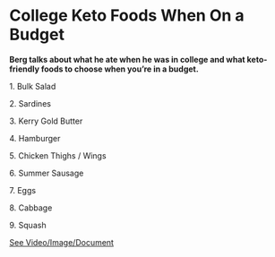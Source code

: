 # College Keto Foods When On a Budget

**Berg talks about what he ate when he was in college and what keto-friendly foods to choose when you’re in a budget.**

1\. Bulk Salad

2\. Sardines

3\. Kerry Gold Butter

4\. Hamburger

5\. Chicken Thighs / Wings

6\. Summer Sausage

7\. Eggs

8\. Cabbage

9\. Squash

 [See Video/Image/Document](https://hls-player.drberg.com/asset?path=migrated-assets/9-college-keto-foods-when-on-a-budget-drberg)